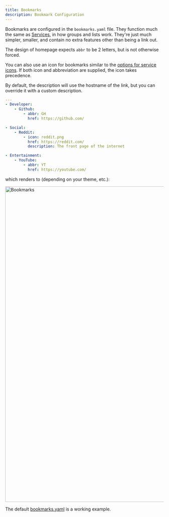 ```yaml
---
title: Bookmarks
description: Bookmark Configuration
---
```


Bookmarks are configured in the `bookmarks.yaml` file. They function much the same as [Services](services.md), in how groups and lists work. They're just much simpler, smaller, and contain no extra features other than being a link out.

The design of homepage expects `abbr` to be 2 letters, but is not otherwise forced.

You can also use an icon for bookmarks similar to the [options for service icons](services.md#icons). If both icon and abbreviation are supplied, the icon takes precedence.

By default, the description will use the hostname of the link, but you can override it with a custom description.

```yaml
---
- Developer:
    - Github:
        - abbr: GH
          href: https://github.com/

- Social:
    - Reddit:
        - icon: reddit.png
          href: https://reddit.com/
          description: The front page of the internet

- Entertainment:
    - YouTube:
        - abbr: YT
          href: https://youtube.com/
```

which renders to (depending on your theme, etc.):

<img width="1000" alt="Bookmarks" src="https://user-images.githubusercontent.com/19408/269307009-d7e45885-230f-4e07-b421-9822017ae878.png">

The default [bookmarks.yaml](https://github.com/stancuflorin/homepage-plus/blob/main/src/skeleton/bookmarks.yaml) is a working example.
